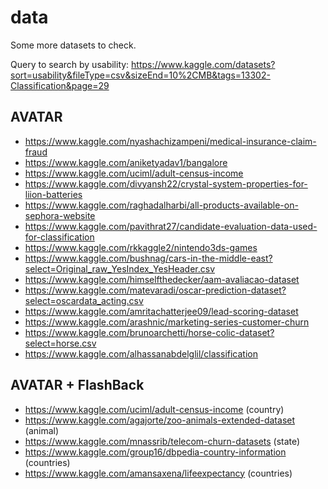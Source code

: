 # data

Some more datasets to check.

Query to search by usability: https://www.kaggle.com/datasets?sort=usability&fileType=csv&sizeEnd=10%2CMB&tags=13302-Classification&page=29

## AVATAR

* https://www.kaggle.com/nyashachizampeni/medical-insurance-claim-fraud
* https://www.kaggle.com/aniketyadav1/bangalore
* https://www.kaggle.com/uciml/adult-census-income
* https://www.kaggle.com/divyansh22/crystal-system-properties-for-liion-batteries
* https://www.kaggle.com/raghadalharbi/all-products-available-on-sephora-website
* https://www.kaggle.com/pavithrat27/candidate-evaluation-data-used-for-classification
* https://www.kaggle.com/rkkaggle2/nintendo3ds-games
* https://www.kaggle.com/bushnag/cars-in-the-middle-east?select=Original_raw_YesIndex_YesHeader.csv
* https://www.kaggle.com/himselfthedecker/aam-avaliacao-dataset
* https://www.kaggle.com/matevaradi/oscar-prediction-dataset?select=oscardata_acting.csv
* https://www.kaggle.com/amritachatterjee09/lead-scoring-dataset
* https://www.kaggle.com/arashnic/marketing-series-customer-churn
* https://www.kaggle.com/brunoarchetti/horse-colic-dataset?select=horse.csv
* https://www.kaggle.com/alhassanabdelglil/classification

## AVATAR + FlashBack

* https://www.kaggle.com/uciml/adult-census-income (country)
* https://www.kaggle.com/agajorte/zoo-animals-extended-dataset (animal)
* https://www.kaggle.com/mnassrib/telecom-churn-datasets (state)
* https://www.kaggle.com/group16/dbpedia-country-information (countries)
* https://www.kaggle.com/amansaxena/lifeexpectancy (countries)